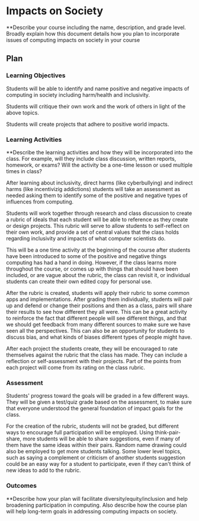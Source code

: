 # Impacts on Society

**Describe your course including the name, description, and grade level. Broadly explain how this document details how you plan to incorporate issues of computing impacts on society in your course

## Plan

### Learning Objectives

Students will be able to identify and name positive and negative impacts of computing in society including harm/health and inclusivity.

Students will critique their own work and the work of others in light of the above topics.

Students will create projects that adhere to positive world impacts.

### Learning Activities

**Describe the learning activities and how they will be incorporated into the class. For example, will they include class discussion, written reports, homework, or exams? Will the activity be a one-time lesson or used multiple times in class?

After learning about inclusivity, direct harms (like cyberbullying) and indirect harms (like incentivizig addictions) students will take an assessment as needed asking them to identify some of the positive and negative types of influences from computing.

Students will work together through research and class discussion to create a rubric of ideals that each student will be able to reference as they create or design projects.  This rubric will serve to allow students to self-reflect on their own work, and provide a set of central values that the class holds regarding inclusivity and impacts of what computer scientists do.  

This will be a one time activity at the beginning of the course after students have been introduced to some of the positive and negative things computing has had a hand in doing.  However, if the class learns more throughout the course, or comes up with things that should have been included, or are vague about the rubric, the class can revisit it, or individual students can create their own edited copy for personal use.

After the rubric is created, students will apply their rubric to some common apps and implementations.  After grading them individually, students will pair up and defend or change their positions and then as a class, pairs will share their results to see how different they all were.  This can be a great activity to reinforce the fact that different people will see different things, and that we should get feedback from many different sources to make sure we have seen all the perspectives.  This can also be an opportunity for students to discuss bias, and what kinds of biases different types of people might have.

After each project the students create, they will be encouraged to rate themselves against the rubric that the class has made.  They can include a reflection or self-assessment with their projects. Part of the points from each project will come from its rating on the class rubric.

### Assessment

Students' progress toward the goals will be graded in a few different ways.  They will be given a test/quiz grade based on the assessment, to make sure that everyone understood the general foundation of impact goals for the class.

For the creation of the rubric, students will not be graded, but different ways to encourage full participation will be employed.  Using think-pair-share, more students will be able to share suggestions, even if many of them have the same ideas within their pairs.  Random name drawing could also be employed to get more students talking.  Some lower level topics, such as saying a complement or criticism of another students suggestion could be an easy way for a student to participate, even if they can't think of new ideas to add to the rubric.

### Outcomes

**Describe how your plan will facilitate diversity/equity/inclusion and help broadening participation in computing. Also describe how the course plan will help long-term goals in addressing computing impacts on society.
